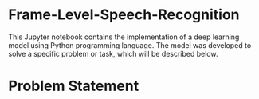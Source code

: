 # Frame-Level-Speech-Recognition

This Jupyter notebook contains the implementation of a deep learning model using Python programming language. The model was developed to solve a specific problem or task, which will be described below.

# Problem Statement

